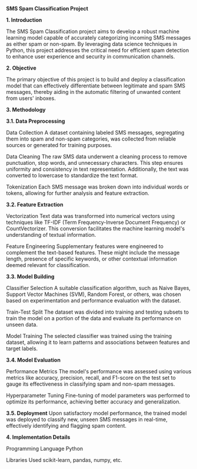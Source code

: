 **SMS Spam Classification Project**

**1. Introduction**

The SMS Spam Classification project aims to develop a robust machine learning model capable of accurately categorizing incoming SMS messages as either spam or non-spam. By leveraging data science techniques in Python, this project addresses the critical need for efficient spam detection to enhance user experience and security in communication channels.

**2. Objective**

The primary objective of this project is to build and deploy a classification model that can effectively differentiate between legitimate and spam SMS messages, thereby aiding in the automatic filtering of unwanted content from users' inboxes.

**3. Methodology**

**3.1. Data Preprocessing**

Data Collection
A dataset containing labeled SMS messages, segregating them into spam and non-spam categories, was collected from reliable sources or generated for training purposes.

Data Cleaning
The raw SMS data underwent a cleaning process to remove punctuation, stop words, and unnecessary characters. This step ensures uniformity and consistency in text representation.
Additionally, the text was converted to lowercase to standardize the text format.

Tokenization
Each SMS message was broken down into individual words or tokens, allowing for further analysis and feature extraction.

**3.2. Feature Extraction**

Vectorization
Text data was transformed into numerical vectors using techniques like TF-IDF (Term Frequency-Inverse Document Frequency) or CountVectorizer. This conversion facilitates the machine learning model's understanding of textual information.

Feature Engineering
Supplementary features were engineered to complement the text-based features. These might include the message length, presence of specific keywords, or other contextual information deemed relevant for classification.

**3.3. Model Building**

Classifier Selection
A suitable classification algorithm, such as Naive Bayes, Support Vector Machines (SVM), Random Forest, or others, was chosen based on experimentation and performance evaluation with the dataset.

Train-Test Split
The dataset was divided into training and testing subsets to train the model on a portion of the data and evaluate its performance on unseen data.

Model Training
The selected classifier was trained using the training dataset, allowing it to learn patterns and associations between features and target labels.

**3.4. Model Evaluation**

Performance Metrics
The model's performance was assessed using various metrics like accuracy, precision, recall, and F1-score on the test set to gauge its effectiveness in classifying spam and non-spam messages.

Hyperparameter Tuning
Fine-tuning of model parameters was performed to optimize its performance, achieving better accuracy and generalization.

**3.5. Deployment**
Upon satisfactory model performance, the trained model was deployed to classify new, unseen SMS messages in real-time, effectively identifying and flagging spam content.

**4. Implementation Details**

Programming Language
Python

Libraries Used
scikit-learn, pandas, numpy, etc.
